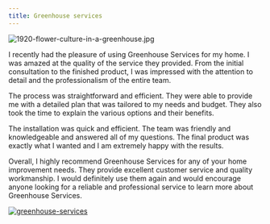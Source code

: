 ```yaml
---
title: Greenhouse services
---
```


![1920-flower-culture-in-a-greenhouse.jpg](/1920-flower-culture-in-a-greenhouse.jpg)

I recently had the pleasure of using Greenhouse Services for my home. I was amazed at the quality of the service they provided. From the initial consultation to the finished product, I was impressed with the attention to detail and the professionalism of the entire team.

The process was straightforward and efficient. They were able to provide me with a detailed plan that was tailored to my needs and budget. They also took the time to explain the various options and their benefits.

The installation was quick and efficient. The team was friendly and knowledgeable and answered all of my questions. The final product was exactly what I wanted and I am extremely happy with the results.

Overall, I highly recommend Greenhouse Services for any of your home improvement needs. They provide excellent customer service and quality workmanship. I would definitely use them again and would encourage anyone looking for a reliable and professional service to learn more about Greenhouse Services.

[![greenhouse-services](<https://dabuttonfactory.com/button.png?t=CHECK+SERVICE&f=Noto+Sans-Bold&ts=26&tc=fff&hp=45&vp=20&c=11&bgt=unicolored&bgc=4bd42f>)](<https://londonexpertfinder.com/link>)